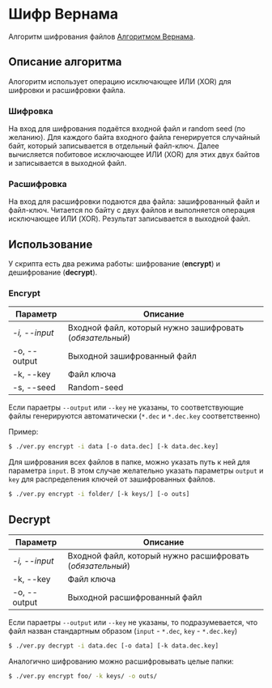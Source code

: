 # Шифр Вернама

Алгоритм шифрования файлов [Алгоритмом Вернама](https://ru.wikipedia.org/wiki/%D0%A8%D0%B8%D1%84%D1%80_%D0%92%D0%B5%D1%80%D0%BD%D0%B0%D0%BC%D0%B0).
## Описание алгоритма
Алогоритм использует операцию исключающее ИЛИ (XOR) для шифровки и расшифровки файла.

### Шифровка

На вход для шифрования подаётся входной файл и random seed (по желанию). Для каждого байта входного файла генерируется случайный байт, который записывается в отдельный файл-ключ. Далее вычисляется побитовое исключающее ИЛИ (XOR) для этих двух байтов и записывается в выходной файл.

### Расшифровка

На вход для расшифровки подаются два файла: зашифрованный файл и файл-ключ. Читается по байту с двух файлов и выполняется операция исключающее ИЛИ (XOR). Результат записывается в выходной файл.

## Использование

У скрипта есть два режима работы: шифрование (**encrypt**) и дешифрование (**decrypt**).

### Encrypt

|    Параметр   | Описание                                                 |
|---------------|----------------------------------------------------------|
| *-i, --input* | Входной файл, который нужно зашифровать (*обязательный*) |
|  -o, --output | Выходной зашифрованный файл                              |
|   -k, --key   | Файл ключа                                               |
|   -s, --seed  | Random-seed                                              |

Если параетры `--output` или `--key` не указаны, то соответствующие файлы генерируются автоматически (`*.dec` и `*.dec.key` соответственно)

Пример:
```bash 
$ ./ver.py encrypt -i data [-o data.dec] [-k data.dec.key]
```
Для шифрования всех файлов в папке, можно указать путь к ней для параметра `input`. В этом случае желательно указать параметры `output` и `key` для распределения ключей от зашифрованных файлов.

```bash
$ ./ver.py encrypt -i folder/ [-k keys/] [-o outs]
```
## Decrypt

|    Параметр   | Описание                                                 |
|---------------|----------------------------------------------------------|
| *-i, --input* | Входной файл, который нужно расшифровать (*обязательный*)|
|   -k, --key   | Файл ключа                                               |
|  -o, --output | Выходной расшифрованный файл                             |

Если параетры `--output` или `--key` не указаны, то подразумевается, что файл назван стандартным образом (`input` - `*.dec`, `key` - `*.dec.key`)

```bash 
$ ./ver.py decrypt -i data.dec [-o data] [-k data.dec.key]
```

Аналогично шифрованию можно расшифровывать целые папки:

```bash
$ ./ver.py encrypt foo/ -k keys/ -o outs/
``` 
